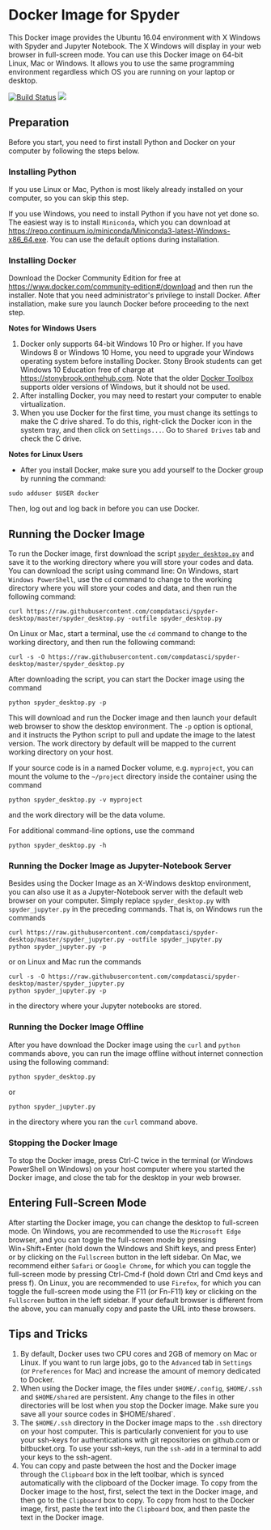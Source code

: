 # Docker Image for Spyder
This Docker image provides the Ubuntu 16.04 environment with X Windows with Spyder and Jupyter Notebook. The X Windows will display in your web browser in full-screen mode. You can use this Docker image on 64-bit Linux, Mac or Windows. It allows you to use the same programming environment regardless which OS you are running on your laptop or desktop.

[![Build Status](https://travis-ci.org/compdatasci/spyder-desktop.svg?branch=master)](https://travis-ci.org/compdatasci/spyder-desktop) [![](https://images.microbadger.com/badges/image/compdatasci/spyder-desktop.svg)](https://microbadger.com/images/compdatasci/spyder-desktop)

## Preparation
Before you start, you need to first install Python and Docker on your computer by following the steps below.

### Installing Python
If you use Linux or Mac, Python is most likely already installed on your computer, so you can skip this step.

If you use Windows, you need to install Python if you have not yet done so. The easiest way is to install `Miniconda`, which you can download at https://repo.continuum.io/miniconda/Miniconda3-latest-Windows-x86_64.exe. You can use the default options during installation.

### Installing Docker
Download the Docker Community Edition for free at https://www.docker.com/community-edition#/download and then run the installer. Note that you need administrator's privilege to install Docker. After installation, make sure you launch Docker before proceeding to the next step.

**Notes for Windows Users**
1. Docker only supports 64-bit Windows 10 Pro or higher. If you have Windows 8 or Windows 10 Home, you need to upgrade your Windows operating system before installing Docker. Stony Brook students can get Windows 10 Education free of charge at https://stonybrook.onthehub.com. Note that the older [Docker Toolbox](https://www.docker.com/products/docker-toolbox) supports older versions of Windows, but it should not be used.
2. After installing Docker, you may need to restart your computer to enable virtualization.
3. When you use Docker for the first time, you must change its settings to make the C drive shared. To do this, right-click the Docker icon in the system tray, and then click on `Settings...`. Go to `Shared Drives` tab and check the C drive.

**Notes for Linux Users**
* After you install Docker, make sure you add yourself to the Docker group by running the command:
```
sudo adduser $USER docker
```
Then, log out and log back in before you can use Docker.

## Running the Docker Image
To run the Docker image, first download the script [`spyder_desktop.py`](https://raw.githubusercontent.com/compdatasci/spyder-desktop/master/spyder_desktop.py)
and save it to the working directory where you will store your codes and data. You can download the script using command line: On Windows, start `Windows PowerShell`, use the `cd` command to change to the working directory where you will store your codes and data, and then run the following command:
```
curl https://raw.githubusercontent.com/compdatasci/spyder-desktop/master/spyder_desktop.py -outfile spyder_desktop.py
```
On Linux or Mac, start a terminal, use the `cd` command to change to the working directory, and then run the following command:
```
curl -s -O https://raw.githubusercontent.com/compdatasci/spyder-desktop/master/spyder_desktop.py
```

After downloading the script, you can start the Docker image using the command
```
python spyder_desktop.py -p
```
This will download and run the Docker image and then launch your default web browser to show the desktop environment. The `-p` option is optional, and it instructs the Python script to pull and update the image to the latest version. The work directory by default will be mapped to the current working directory on your host.

If your source code is in a named Docker volume, e.g. `myproject`, you can mount the volume to the `~/project` directory inside the container using the command
```
python spyder_desktop.py -v myproject
```
and the work directory will be the data volume.

For additional command-line options, use the command
```
python spyder_desktop.py -h
```

### Running the Docker Image as Jupyter-Notebook Server
Besides using the Docker Image as an X-Windows desktop environment, you can also use it as a Jupyter-Notebook server with the
default web browser on your computer. Simply replace `spyder_desktop.py` with `spyder_jupyter.py` in the preceding commands. That is, on Windows run the commands
```
curl https://raw.githubusercontent.com/compdatasci/spyder-desktop/master/spyder_jupyter.py -outfile spyder_jupyter.py
python spyder_jupyter.py -p
```
or on Linux and Mac run the commands
```
curl -s -O https://raw.githubusercontent.com/compdatasci/spyder-desktop/master/spyder_jupyter.py
python spyder_jupyter.py -p
```
in the directory where your Jupyter notebooks are stored.

### Running the Docker Image Offline
After you have download the Docker image using the `curl` and `python` commands above, you can run the image offline without internet connection using the following command:
```
python spyder_desktop.py
```
or
```
python spyder_jupyter.py
```
in the directory where you ran the `curl` command above.

### Stopping the Docker Image
To stop the Docker image, press Ctrl-C twice in the terminal (or Windows PowerShell on Windows) on your host computer where you started the Docker image, and close the tab for the desktop in your web browser.

## Entering Full-Screen Mode
After starting the Docker image, you can change the desktop to full-screen mode. On Windows, you are recommended to use the `Microsoft Edge` browser, and you can toggle the full-screen mode by pressing Win+Shift+Enter (hold down the Windows and Shift keys, and press Enter) or by clicking on the `Fullscreen` button in the left sidebar. On Mac, we recommend either `Safari` or `Google Chrome`, for which you can toggle the full-screen mode by pressing Ctrl-Cmd-f (hold down Ctrl and Cmd keys and press f). On Linux, you are recommended to use `Firefox`, for which you can toggle the full-screen mode using the F11 (or Fn-F11) key or clicking on the `Fullscreen` button in the left sidebar. If your default browser is different from the above, you can manually copy and paste the URL into these browsers.

## Tips and Tricks
1. By default, Docker uses two CPU cores and 2GB of memory on Mac or Linux. If you want to run large jobs, go to the `Advanced` tab in `Settings` (or `Preferences` for Mac) and increase the amount of memory dedicated to Docker.
2. When using the Docker image, the files under `$HOME/.config`, `$HOME/.ssh` and `$HOME/shared` are persistent. Any change to the files in other directories will be lost when you stop the Docker image. Make sure you save all your source codes in $HOME/shared`.
3. The `$HOME/.ssh` directory in the Docker image maps to the `.ssh` directory on your host computer. This is particularly convenient for you to use your ssh-keys for authentications with git repositories on github.com or bitbucket.org. To use your ssh-keys, run the `ssh-add` in a terminal to add your keys to the ssh-agent.
4. You can copy and paste between the host and the Docker image through the `Clipboard` box in the left toolbar, which is synced automatically with the clipboard of the Docker image. To copy from the Docker image to the host, first, select the text in the Docker image, and then go to the `Clipboard` box to copy. To copy from host to the Docker image, first, paste the text into the `Clipboard` box, and then paste the text in the Docker image.
